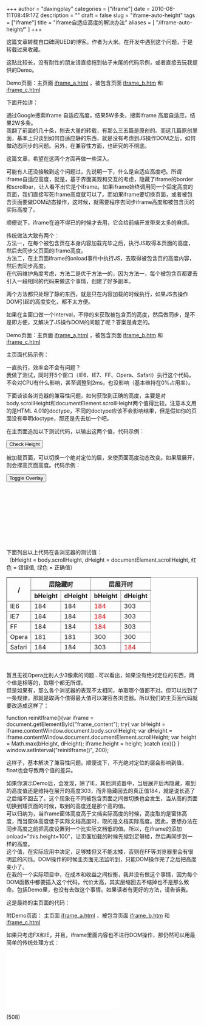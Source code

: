 +++
author = "daxingplay"
categories = ["iframe"]
date = 2010-08-11T08:49:17Z
description = ""
draft = false
slug = "iframe-auto-height"
tags = ["iframe"]
title = "iframe自适应高度的解决办法"
aliases = [
    "/iframe-auto-height/"
]
+++


这篇文章转载自口碑网UED的博客。作者为大米。在开发中遇到这个问题，于是转载过来收藏。

这贴比较长，没有耐性的朋友请直接拖到帖子末尾的代码示例，或者直接去玩我提供的Demo。

Demo页面：主页面 [iframe_a.html](http://ued.koubei.com/wp-content/iframe_a.html "iframe_a.html") ，被包含页面 [iframe_b.htm](http://ued.koubei.com/wp-content/iframe_b.html "iframe_b.html") 和 [iframe_c.html](http://ued.koubei.com/wp-content/iframe_c.html "iframe_c.html")

下面开始讲：

通过Google搜索iframe 自适应高度，结果5W多条，搜索iframe 高度自适应，结果2W多条。  
 我翻了前面的几十条，刨去大量的转载，有那么三五篇是原创的。而这几篇原创里面，基本上只谈到如何自适应静的东西，就是没有考虑到JS操作DOM之后，如何做动态同步的问题。另外，在兼容性方面，也研究的不彻底。

这篇文章，希望在这两个方面再做一些深入。

可能有人还没接触到这个问题过，先说明一下，什么是自适应高度吧。所谓iframe自适应高度，就是，基于界面美观和交互的考虑，隐藏了iframe的border和scrollbar，让人看不出它是个iframe。如果iframe始终调用同一个固定高度的页面，我们直接写死iframe高度就可以了。而如果iframe要切换页面，或者被包含页面要做DOM动态操作，这时候，就需要程序去同步iframe高度和被包含页的实际高度了。

顺便说下，iframe在迫不得已的时候才去用，它会给前端开发带来太多的麻烦。

传统做法大致有两个：  
 方法一，在每个被包含页在本身内容加载完毕之后，执行JS取得本页面的高度，然后去同步父页面的iframe高度。  
 方法二，在主页面iframe的onload事件中执行JS，去取得被包含页的高度内容，然后去同步高度。  
 在代码维护角度考虑，方法二是优于方法一的，因为方法一，每个被包含页都要去引入一段相同的代码来做这个事情，创建了好多副本。

两个方法都只处理了静的东西，就是只在内容加载的时候执行，如果JS去操作DOM引起的高度变化，都不太方便。

如果在主窗口做一个Interval，不停的来获取被包含页的高度，然后做同步，是不是即方便，又解决了JS操作DOM的问题了呢？答案是肯定的。

Demo页面：主页面 [iframe_a.html](http://ued.koubei.com/wp-content/iframe_a.html "iframe_a.html") ，被包含页面 [iframe_b.htm](http://ued.koubei.com/wp-content/iframe_b.html "iframe_b.html") 和 [iframe_c.html](http://ued.koubei.com/wp-content/iframe_c.html "iframe_c.html")

主页面代码示例：

<script type="text/javascript"><!--mce:0--></script>

一直执行，效率会不会有问题？  
 我做了测试，同时开5个窗口（IE6、IE7、FF、Opera、Safari）执行这个代码，不会对CPU有什么影响，甚至调整到2ms，也没影响（基本维持在0%占用率）。

下面谈谈各浏览器的兼容性问题，如何获取到正确的高度，主要是对body.scrollHeight和documentElement.scrollHeight两个值得比较。注意本文用的是HTML 4.01的doctype，不同的doctype应该不会影响结果，但是假如你的页面没有申明doctype，那还是先去加一个吧。

在主页面追加以下测试代码，以输出这两个值，代码示例：

<div><button onclick="checkHeight()">Check Height</button></div><script type="text/javascript"><!--mce:1--></script>

被加载页面，可以切换一个绝对定位的层，来使页面高度动态改变。如果层展开，则会撑高页面高度。代码示例：

<div><button onclick="toggleOverlay()">Toggle Overlay</button></div><div style="position: relative; height: 160px;"></div><script type="text/javascript"><!--mce:2--></script>

下面列出以上代码在各浏览器的测试值：  
 （bHeight = body.scrollHeight, dHeight = documentElement.scrollHeight, 红色 = 错误值, 绿色 = 正确值）

<table border="1" cellspacing="0" width="100%"><thead><tr><th rowspan="2">/</th><th colspan="2">层隐藏时</th><th colspan="2">层展开时</th></tr><tr><th>bHeight</th><th>dHeight</th><th>bHeight</th><th>dHeight</th></tr><tr><td>IE6</td><td>184</td><td>184</td><td><span style="color: #ff0000;">184</span></td><td>303</td></tr><tr><td>IE7</td><td>184</td><td>184</td><td><span style="color: #ff0000;">184</span></td><td>303</td></tr><tr><td>FF</td><td>184</td><td>184</td><td><span style="color: #ff0000;">184</span></td><td>303</td></tr><tr><td>Opera</td><td>181</td><td>181</td><td>300</td><td>300</td></tr><tr><td>Safari</td><td>184</td><td>184</td><td>303</td><td><span style="color: #ff0000;">184</span></td></tr></thead><tbody></tbody></table> 

暂且无视Opera比别人少3像素的问题…可以看出，如果没有绝对定位的东西，两个值是相等的，取哪个都无所谓。  
 但是如果有，那么各个浏览器的表现不太相同，单取哪个值都不对。但可以找到了一条规律，那就是取两个值得最大值可以兼容各浏览器。所以我们的主页面代码就要改造成这样了：

 function reinitIframe(){var iframe = document.getElementById("frame_content"); try{ var bHeight = iframe.contentWindow.document.body.scrollHeight; var dHeight = iframe.contentWindow.document.documentElement.scrollHeight; var height = Math.max(bHeight, dHeight); iframe.height = height; }catch (ex){} } window.setInterval("reinitIframe()", 200);

这样子，基本解决了兼容性问题。顺便说下，不光绝对定位的层会影响到值，float也会导致两个值的差异。

如果你演示Demo后，会发现，除了IE，其他浏览器中，当层展开后再隐藏，取到的高度值还是维持在展开的高度303，而非隐藏回去的真正值184，就是说长高了之后缩不回去了。这个现象在不同被包含页面之间做切换也会发生，当从高的页面切换到矮页面的时候，取到的高度还是那个高的值。  
 可以归纳为，当iframe窗体高度高于文档实际高度的时候，高度取的是窗体高度，而当窗体高度低于实际文档高度时，取的是文档实际高度。因此，要想办法在同步高度之前把高度设置到一个比实际文档低的值。所以，在iframe的添加 onload=”this.height=100″，让页面加载的时候先缩到足够矮，然后再同步到一样的高度。  
 这个值，在实际应用中决定，足够矮但又不能太矮，否则在FF等浏览器里会有很明显的闪烁。DOM操作的时候主页面无法监听到，只能DOM操作完了之后把高度变小了。  
 在我的一个实际项目中，在成本和收益之间权衡，我并没有做这个事情，因为每个DOM函数中都要插入这个代码，代价太高，其实层缩回去不缩掉也不是那么致命。包括Demo里，也没有去做这个事情。如果读者有更好的方法，请告诉我。

这是最终的主页面的代码：

<script type="text/javascript"><!--mce:3--></script>

附Demo页面： 主页面 [iframe_a.html](http://ued.koubei.com/wp-content/iframe_a.html "iframe_a.html") ，被包含页面 [iframe_b.htm](http://ued.koubei.com/wp-content/iframe_b.html "iframe_b.html") 和 [iframe_c.html](http://ued.koubei.com/wp-content/iframe_c.html "iframe_c.html")

如果只考虑FX和IE，并且，iframe里面内容也不进行DOM操作，那仍然可以用最简单的传统处理方式：

<iframe frameborder="0" id="frame_content" onload="this.height=this.contentWindow.document.documentElement.scrollHeight" scrolling="no" src="iframe_b.html"></iframe>

 (508)


